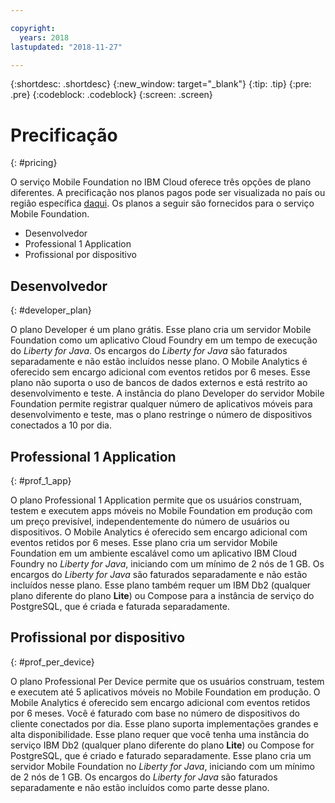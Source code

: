 ```yaml
---

copyright:
  years: 2018
lastupdated: "2018-11-27"

---
```


{:shortdesc: .shortdesc}
{:new_window: target="_blank"}
{:tip: .tip}
{:pre: .pre}
{:codeblock: .codeblock}
{:screen: .screen}

# Precificação
{: #pricing}

O serviço Mobile Foundation no IBM Cloud oferece três opções de plano diferentes. A precificação nos planos pagos pode ser visualizada no país ou região específica [daqui](https://cloud.ibm.com/catalog/services/mobile-foundation). Os planos a seguir são fornecidos para o serviço Mobile Foundation.
* Desenvolvedor 
* Professional 1 Application
* Profissional por dispositivo

## Desenvolvedor
{: #developer_plan}

O plano Developer é um plano grátis. Esse plano cria um servidor Mobile Foundation como um aplicativo Cloud Foundry em um tempo de execução do *Liberty for Java*. Os encargos do *Liberty for Java* são faturados separadamente e não estão incluídos nesse plano. O Mobile Analytics é oferecido sem encargo adicional com eventos retidos por 6 meses. Esse plano não suporta o uso de bancos de dados externos e está restrito ao desenvolvimento e teste. A instância do plano Developer do servidor Mobile Foundation permite registrar qualquer número de aplicativos móveis para desenvolvimento e teste, mas o plano restringe o número de dispositivos conectados a 10 por dia.

## Professional 1 Application
{: #prof_1_app}

O plano Professional 1 Application permite que os usuários construam, testem e executem apps móveis no Mobile Foundation em produção com um preço previsível, independentemente do número de usuários ou dispositivos. O Mobile Analytics é oferecido sem encargo adicional com eventos retidos por 6 meses. Esse plano cria um servidor Mobile Foundation em um ambiente escalável como um aplicativo IBM Cloud Foundry no *Liberty for Java*, iniciando com um mínimo de 2 nós de 1 GB. Os encargos do *Liberty for Java* são faturados separadamente e não estão incluídos nesse plano. Esse plano também requer um IBM Db2 (qualquer plano diferente do plano **Lite**) ou Compose para a instância de serviço do PostgreSQL, que é criada e faturada separadamente.

## Profissional por dispositivo
{: #prof_per_device}

O plano Professional Per Device permite que os usuários construam, testem e executem até 5 aplicativos móveis no Mobile Foundation em produção. O Mobile Analytics é oferecido sem encargo adicional com eventos retidos por 6 meses. Você é faturado com base no número de dispositivos do cliente conectados por dia. Esse plano suporta implementações grandes e alta disponibilidade. Esse plano requer que você tenha uma instância do serviço IBM Db2 (qualquer plano diferente do plano **Lite**) ou Compose for PostgreSQL, que é criado e faturado separadamente. Esse plano cria um servidor Mobile Foundation no *Liberty for Java*, iniciando com um mínimo de 2 nós de 1 GB. Os encargos do *Liberty for Java* são faturados separadamente e não estão incluídos como parte desse plano.
